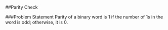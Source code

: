 ##Parity Check

###Problem Statement
Parity of a binary word is 1 if the number of 1s in the word is odd; otherwise, it is 0.
